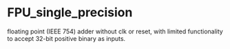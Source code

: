 # FPU_single_precision

floating point (IEEE 754) adder without clk or reset, with limited functionality to accept 32-bit positive binary as inputs.
